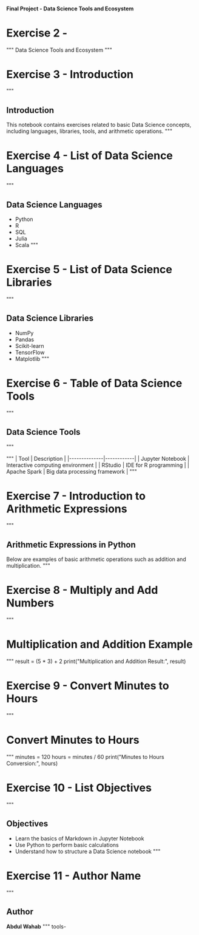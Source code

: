 #### Final Project - Data Science Tools and Ecosystem

# Exercise 2 -
"""
Data Science Tools and Ecosystem
"""

# Exercise 3 - Introduction
"""
## Introduction
This notebook contains exercises related to basic Data Science concepts, including languages, libraries, tools, and arithmetic operations.
"""

# Exercise 4 - List of Data Science Languages
"""
## Data Science Languages
- Python
- R
- SQL
- Julia
- Scala
"""

# Exercise 5 - List of Data Science Libraries
"""
## Data Science Libraries
- NumPy
- Pandas
- Scikit-learn
- TensorFlow
- Matplotlib
"""

# Exercise 6 - Table of Data Science Tools
"""
## Data Science Tools
"""

"""
| Tool          | Description |
|--------------|------------|
| Jupyter Notebook | Interactive computing environment |
| RStudio | IDE for R programming |
| Apache Spark | Big data processing framework |
"""

# Exercise 7 - Introduction to Arithmetic Expressions
"""
## Arithmetic Expressions in Python
Below are examples of basic arithmetic operations such as addition and multiplication.
"""

# Exercise 8 - Multiply and Add Numbers
"""
# Multiplication and Addition Example
"""
result = (5 * 3) + 2
print("Multiplication and Addition Result:", result)

# Exercise 9 - Convert Minutes to Hours
"""
# Convert Minutes to Hours
"""
minutes = 120
hours = minutes / 60
print("Minutes to Hours Conversion:", hours)

# Exercise 10 - List Objectives
"""
## Objectives
- Learn the basics of Markdown in Jupyter Notebook
- Use Python to perform basic calculations
- Understand how to structure a Data Science notebook
"""

# Exercise 11 - Author Name
"""
## Author
**Abdul Wahab**
"""
 tools-
